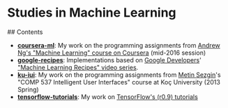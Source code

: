 # Studies in Machine Learning

## Contents

- [**coursera-ml**](coursera-ml): My work on the programming assignments from [Andrew Ng's "Machine Learning" course on Coursera](https://www.coursera.org/course/ml) (mid-2016 session)
- [**google-recipes**](google-recipes): Implementations based on [Google Developers](https://www.youtube.com/user/GoogleDevelopers)' ["Machine Learning Recipes" video series](https://www.youtube.com/playlist?list=PLOU2XLYxmsIIuiBfYad6rFYQU_jL2ryal).
- [**ku-iui**](ku-iui): My work on the programming assignments from [Metin Sezgin](http://home.ku.edu.tr/~mtsezgin/)'s "COMP 537 Intelligent User Interfaces" course at Koç University (2013 Spring)
- [**tensorflow-tutorials**](tensorflow-tutorials): My work on [TensorFlow's (r0.9) tutorials](https://www.tensorflow.org/versions/r0.9/tutorials/mnist/beginners/index.html)